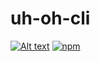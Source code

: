 # uh-oh-cli
[![Alt text](https://img.shields.io/github/license/kubicue/uh-oh-cli.svg)](https://github.com/kubicue/uh-oh-cli/blob/master/LICENSE)
[![npm](https://img.shields.io/npm/v/npm.svg)](https://github.com/kubicue/uh-oh-cli)
